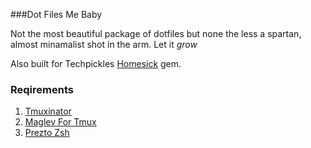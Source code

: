 ###Dot Files Me Baby

Not the most beautiful package of dotfiles but none the less a spartan,
almost minamalist shot in the arm. Let it _grow_

Also  built for Techpickles [Homesick][1] gem.

### Reqirements

1. [Tmuxinator][4]
1. [Maglev For Tmux][2]
1. [Prezto Zsh][3]

[1]: https://github.com/technicalpickles/homesick
[2]: https://github.com/caiogondim/maglev
[3]: https://github.com/sorin-ionescu/prezto
[4]: https://github.com/aziz/tmuxinator
